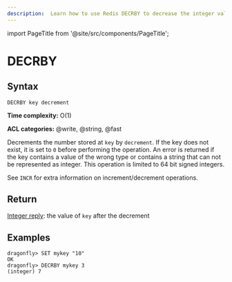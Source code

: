 ```yaml
---
description:  Learn how to use Redis DECRBY to decrease the integer value of a key.
---
```


import PageTitle from '@site/src/components/PageTitle';

# DECRBY

<PageTitle title="Redis DECRBY Command (Documentation) | Dragonfly" />

## Syntax

    DECRBY key decrement

**Time complexity:** O(1)

**ACL categories:** @write, @string, @fast

Decrements the number stored at `key` by `decrement`.
If the key does not exist, it is set to `0` before performing the operation.
An error is returned if the key contains a value of the wrong type or contains a
string that can not be represented as integer.
This operation is limited to 64 bit signed integers.

See `INCR` for extra information on increment/decrement operations.

## Return

[Integer reply](https://redis.io/docs/reference/protocol-spec/#integers): the value of `key` after the decrement

## Examples

```shell
dragonfly> SET mykey "10"
OK
dragonfly> DECRBY mykey 3
(integer) 7
```
